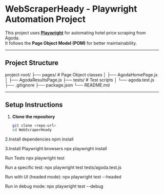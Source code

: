 # WebScraperHeady - Playwright Automation Project

This project uses **[Playwright](https://playwright.dev/)** for automating hotel price scraping from Agoda.  
It follows the **Page Object Model (POM)** for better maintainability.

---

## **Project Structure**
project-root/
├── pages/ # Page Object classes
│ ├── AgodaHomePage.js
│ ├── AgodaResultsPage.js
├── tests/ # Test scripts
│ └── agoda.test.js
├── .gitignore
├── package.json
└── README.md



---

## **Setup Instructions**

1. **Clone the repository**
   ```bash
   git clone <repo-url>
   cd WebScraperHeady

2.Install dependencies
npm install

3.Install Playwright browsers
npx playwright install


Run Tests
npx playwright test



Run a specific test:
npx playwright test tests/agoda.test.js


Run with UI (headed mode):
npx playwright test --headed

Run in debug mode:
npx playwright test --debug









